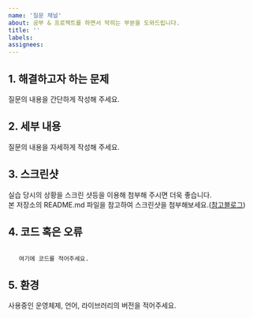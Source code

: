 ```yaml
---
name: '질문 채널'
about: 공부 & 프로젝트를 하면서 막히는 부분을 도와드립니다.
title: ''
labels:
assignees: 
---
```


<!--
본 양식은 질문의 막연함을 도와주기 위한 도움을 드리기 위한 것입니다. 
양식을 참고해서 자유롭게 적어주세요. 필요 없는 부분은 삭제해주세요. 
-->

## 1. 해결하고자 하는 문제
질문의 내용을 간단하게 작성해 주세요.

## 2. 세부 내용
질문의 내용을 자세하게 작성해 주세요.

## 3. 스크린샷
실습 당시의 상황을 스크린 샷등을 이용해 첨부해 주시면 더욱 좋습니다. <br>
본 저장소의 README.md 파일을 참고하여 스크린샷을 첨부해보세요.([참고블로그](https://worthpreading.tistory.com/83))

## 4. 코드 혹은 오류
```

   여기에 코드를 적어주세요. 

```

## 5. 환경
사용중인 운영체제, 언어, 라이브러리의 버전을 적어주세요.

